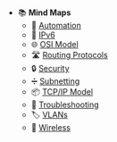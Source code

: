 - 📚 **Mind Maps**
  - 🤖 [Automation](/mindmaps/automation.md)
  - 🔢 [IPv6](/mindmaps/ipv6.md)
  - 🌐 [OSI Model](/mindmaps/osi-model.md)
  - 🛣️ [Routing Protocols](routing-protocols.md)
  - 🔒 [Security](security.md)
  - ➗ [Subnetting](subnetting.md)
  - 📦 [TCP/IP Model](tcp-ip-model.md)
  - 🐞 [Troubleshooting](troubleshooting.md)
  - 🏷️ [VLANs](vlans.md)
  - 📶 [Wireless](wireless.md)
